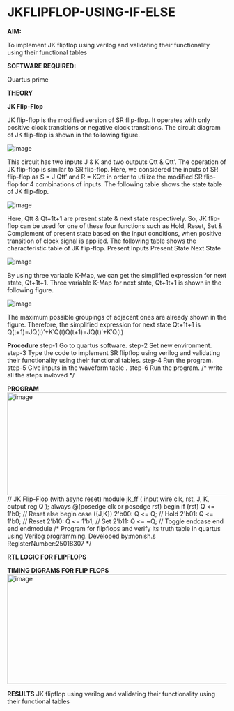 # JKFLIPFLOP-USING-IF-ELSE

**AIM:** 

To implement  JK flipflop using verilog and validating their functionality using their functional tables

**SOFTWARE REQUIRED:**

Quartus prime

**THEORY**

**JK Flip-Flop**

JK flip-flop is the modified version of SR flip-flop. It operates with only positive clock transitions or negative clock transitions. The circuit diagram of JK flip-flop is shown in the following figure.

![image](https://github.com/naavaneetha/JKFLIPFLOP-USING-IF-ELSE/assets/154305477/a649c30b-232b-4558-b188-fd6c09845180)


This circuit has two inputs J & K and two outputs Qtt & Qtt’. The operation of JK flip-flop is similar to SR flip-flop. Here, we considered the inputs of SR flip-flop as S = J Qtt’ and R = KQtt in order to utilize the modified SR flip-flop for 4 combinations of inputs. The following table shows the state table of JK flip-flop.

![image](https://github.com/naavaneetha/JKFLIPFLOP-USING-IF-ELSE/assets/154305477/c4360742-e8a8-4937-b089-c46c0433f9a3)

 
Here, Qtt & Qt+1t+1 are present state & next state respectively. So, JK flip-flop can be used for one of these four functions such as Hold, Reset, Set & Complement of present state based on the input conditions, when positive transition of clock signal is applied. The following table shows the characteristic table of JK flip-flop. Present Inputs Present State Next State
 
![image](https://github.com/naavaneetha/JKFLIPFLOP-USING-IF-ELSE/assets/154305477/6c275261-a6d5-4c37-a3a7-1e88ca11c4cd)

By using three variable K-Map, we can get the simplified expression for next state, Qt+1t+1. Three variable K-Map for next state, Qt+1t+1 is shown in the following figure.
 
![image](https://github.com/naavaneetha/JKFLIPFLOP-USING-IF-ELSE/assets/154305477/5174f41b-0ce0-4329-a372-6d1943ea6673)

The maximum possible groupings of adjacent ones are already shown in the figure. Therefore, the simplified expression for next state Qt+1t+1 is Q(t+1)=JQ(t)′+K′Q(t)Q(t+1)=JQ(t)′+K′Q(t)

**Procedure**
step-1 Go to quartus software.
step-2 Set new environment.
step-3 Type the code to implement SR flipflop using verilog and validating their functionality using their functional tables.
step-4 Run the program.
step-5 Give inputs in the waveform table .
step-6 Run the program.
/* write all the steps invloved */

**PROGRAM**
<img width="745" height="236" alt="image" src="https://github.com/user-attachments/assets/358da1f0-651a-4641-83f8-8de876a50aa5" />
// JK Flip-Flop (with async reset)
module jk_ff (
    input  wire clk, rst, J, K,
    output reg  Q
);
    always @(posedge clk or posedge rst) begin
        if (rst)
            Q <= 1'b0;        // Reset
        else begin
            case ({J,K})
                2'b00: Q <= Q;        // Hold
                2'b01: Q <= 1'b0;     // Reset
                2'b10: Q <= 1'b1;     // Set
                2'b11: Q <= ~Q;       // Toggle
            endcase
        end
    end
endmodule
/* Program for flipflops and verify its truth table in quartus using Verilog programming. Developed by:monish.s RegisterNumber:25018307
*/

**RTL LOGIC FOR FLIPFLOPS**


**TIMING DIGRAMS FOR FLIP FLOPS**
<img width="1190" height="252" alt="image" src="https://github.com/user-attachments/assets/5cf0d921-15c3-45e0-bae9-00efb0c7aa5b" />

**RESULTS**
JK flipflop using verilog and validating their functionality using their functional tables
